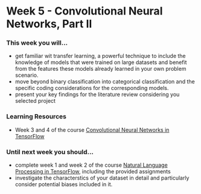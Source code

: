 # Week 5 - Convolutional Neural Networks, Part II

### This week you will...

* get familiar wit transfer learning, a powerful technique to include the knowledge of models that were trained on large datasets and benefit from the features these models already learned in your own problem scenario.
* move beyond binary classification into categorical classification and the specific coding considerations for the corresponding models.
* present your key findings for the literature review considering you selected project

### Learning Resources

* Week 3 and 4 of the course [Convolutional Neural Networks in TensorFlow](https://www.coursera.org/learn/convolutional-neural-networks-tensorflow)

### Until next week you should...

* complete week 1 and week 2 of the course [Natural Language Processing in TensorFlow](https://www.coursera.org/learn/natural-language-processing-tensorflow), including the provided assignments
* investigate the characterstics of your dataset in detail and particularly consider potential biases included in it.
